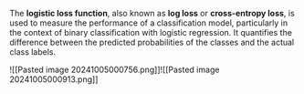 The **logistic loss function**, also known as **log loss** or **cross-entropy loss**, is used to measure the performance of a classification model, particularly in the context of binary classification with logistic regression. It quantifies the difference between the predicted probabilities of the classes and the actual class labels.

![[Pasted image 20241005000756.png]]![[Pasted image 20241005000913.png]]


